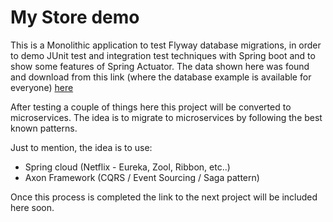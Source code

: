 # My Store demo
This is a Monolithic application to test Flyway database migrations, in order to demo JUnit test and integration test techniques 
with Spring boot and to show some features of Spring Actuator. The data shown here was found and download from this link (where
the database example is available for everyone) [here](https://www.mysqltutorial.org/mysql-sample-database.aspx)

After testing a couple of things here this project will be converted to microservices. The idea is to migrate to microservices
by following the best known patterns.

Just to mention, the idea is to use:

* Spring cloud (Netflix - Eureka, Zool, Ribbon, etc..)
* Axon Framework (CQRS / Event Sourcing / Saga pattern)

Once this process is completed the link to the next project will be included here soon.


